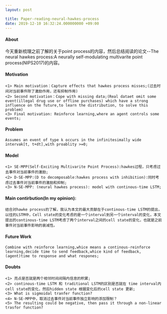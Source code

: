 ```yaml
---
layout: post

title: Paper-reading-neural-hawkes-process
date: 2019-12-10 16:32:24.000000000 +09:00
---
```


#### About

   今天重新梳理之前了解的关于point process的内容，然后总结阅读的论文--The neural hawkes process:A neurally self-modulating multivarite point process(NIPS2017)的内容。
	
#### Motivation

    <1> Main motivation：Capture effects that hawkes process misses;(过去时间对当前事件除了激励作用，还有抑制作用)  
    <2> Second motivation：Cope with missing data;(Real dataet omit some event(illegal drug use or offline purchases) which have a strong influence on the future,to learn the distribution, to solve this problem)  
    <3> Final motivation: Reinforce learning,where an agent controls some events;  

#### Problem
    
	Assumes an event of type k occurs in the infinitesimally wide intervak[t, t+dt],with proablity >=0;  
	
#### Model
    <1> SE-MPP(Self-Exciting Multivarite Point Process):hawkes过程，只考虑过去事件对当前事件的激励;  
    <2> D-SE-MPP:(D to decomposable:hawkes process with inhibition):同时考虑过去事件对当前事件的激励和抑制;    
    <3> N-SE-MPP: (neural hawkes process): model with continous-time LSTM;  

#### Main contirbution(In my opinion):
    结合对hawke process的了解，我认为本文的最大贡献在于continous-time LSTM的提出，以往的LSTM中，Cell state的变化考虑的是一个interval到另一个interval的变化，本文提出的continous-time LSTM考虑了两个interval之间的cell state的变化，也就是之前事件对当前事件影响的衰减性。  

#### Future Work
    Combine with reinforce learning,whice means a continous-reinforce learning,decide time to send feedback,whice kind of feedback,(agent)time to response and what respones;  
	
#### Doubts
    <1> 亮点是否就是两个相邻时间间隔内信息的积累;  
	<2> continous-time LSTM 和 traditional LSTM的区别是否就在 time interval内cell state的变化，然后hidden state 根据变化后的cell state 更新;  
	<3> What is sigmoidal tranfer function?  
	<4> N-SE-MPP中，取消过去事件对当前事件独立影响的添加限制？  
	<5> The resulting could be negative, then pass it through a non-linear trasfor function?  
